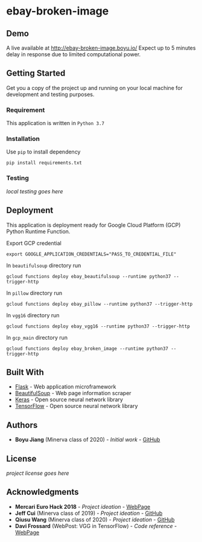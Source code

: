 # ebay-broken-image

## Demo
A live available at http://ebay-broken-image.boyu.io/
Expect up to 5 minutes delay in response due to limited computational power.


## Getting Started
Get you a copy of the project up and running on your local machine for development and testing purposes.

### Requirement
This application is written in ```Python 3.7```

### Installation
Use ```pip``` to install dependency
```
pip install requirements.txt
```

### Testing
*local testing goes here*

## Deployment
This application is deployment ready for Google Cloud Platform (GCP) Python Runtime Function.

Export GCP credential
```
export GOOGLE_APPLICATION_CREDENTIALS="PASS_TO_CREDENTIAL_FILE"
```

In ```beautifulsoup``` directory run
```
gcloud functions deploy ebay_beautifulsoup --runtime python37 --trigger-http
```

In ```pillow``` directory run
```
gcloud functions deploy ebay_pillow --runtime python37 --trigger-http
```

In ```vgg16``` directory run
```
gcloud functions deploy ebay_vgg16 --runtime python37 --trigger-http
```

In ```gcp_main``` directory run
```
gcloud functions deploy ebay_broken_image --runtime python37 --trigger-http
```

## Built With
* [Flask](http://flask.pocoo.org/) - Web application microframework
* [BeautifulSoup](https://pypi.org/project/beautifulsoup4/) - Web page information scraper
* [Keras](https://keras.io/) - Open source neural network library
* [TensorFlow](https://www.tensorflow.org/) - Open source neural network library


## Authors
* **Boyu Jiang** (Minerva class of 2020) - *Initial work* - [GitHub](https://github.com/Boyu1997)


## License
*project license goes here*


## Acknowledgments
* **Mercari Euro Hack 2018** - *Project ideation* - [WebPage](https://challengerocket.com/mercari)
* **Jeff Cui** (Minerva class of 2019) - *Project ideation* - [GitHub](https://github.com/jeffacce)
* **Qiusu Wang** (Minerva class of 2020) - *Project ideation* - [GitHub](https://github.com/qiusuw)
* **Davi Frossard** (WebPost: VGG in TensorFlow)  - *Code reference* - [WebPage](http://www.cs.toronto.edu/~frossard/post/vgg16/)
